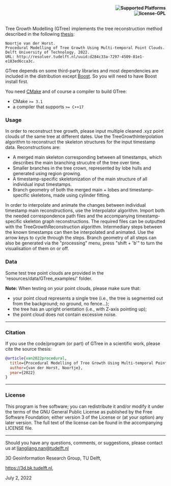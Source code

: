 <p align="right">
    <b> <img src="https://img.shields.io/badge/Supported%20Platforms-Windows%20%7C%20macOS%20%7C%20Linux-green" title="Supported Platforms"/> </b> <br>
    <b> <img src="https://img.shields.io/badge/license-GPL-blue" title="license-GPL"/> </b> <br> <br>
</p>


Tree Growth Modelling (GTree) implements the tree reconstruction method described in the following [thesis](https://repository.tudelft.nl/islandora/object/uuid:d284c33a-7297-4509-81e1-e183ed6cca3c/datastream/OBJ/download):
```
Noortje van der Horst.
Procedural Modelling of Tree Growth Using Multi-temporal Point Clouds.
Delft University of Technology. 2022.
URL: http://resolver.tudelft.nl/uuid:d284c33a-7297-4509-81e1-e183ed6cca3c.
```


GTree depends on some third-party libraries and most dependencies are included in the distribution except
[Boost](https://www.boost.org/). So you will need to have Boost install first. 

You need [CMake](https://cmake.org/download/) and of course a compiler to build GTree:

- CMake `>= 3.1`
- a compiler that supports `>= C++17`


### Usage
In order to reconstruct tree growth, please input multiple cleaned .xyz point clouds of the same tree at different dates.
Use the TreeGrowthInterpolation algorithm to reconstruct the skeleton structures for the input timestamp data.
Reconstructions are:
- A merged main skeleton corresponding between all timestamps, which describes the main branching strucutre of the tree over time.
- Smaller branches in the tree crown, represented by lobe hulls and generated using region growing.
- A timestamp-specific skeletonization of the main structure of all individual input timestamps.
- Branch geometry of both the merged main + lobes and timestamp-specific skeletons, made using cylinder fitting.

In order to interpolate and animate the changes between individual timestamp main reconstructions, use the Interpolator algorithm.
Import both the needed correspondence path files and the accompanying timestamp-specific skeleton graph reconstructions.
The required files can be outputted with the TreeGrowthReconstruction algorithm.
Intermediary steps between the known timestamps can then be interpolated and animated. Use the arrow keys to cycle through the steps.
Branch geometry of all steps can also be generated via the "processing" menu, press "shift + 'b'" to turn the visualisation of them on or off.


### Data
Some test tree point clouds are provided in the 'resources/data/GTree_examples/' folder.

**Note:** When testing on your point clouds, please make sure that:
- your point cloud represents a single tree (i.e., the tree is segmented out from the background; no ground, no fence...);
- the tree has an upright orientation (i.e., with Z-axis pointing up);
- the point cloud does not contain excessive noise.

---
### Citation
If you use the code/program (or part) of GTree in a scientific work, please cite the source thesis:

```bibtex
@article{van2022procedural,
  title={Procedural Modelling of Tree Growth Using Multi-temporal Point Clouds},
  author={van der Horst, Noortje},
  year={2022}
}
```

---

### License
This program is free software; you can redistribute it and/or modify it under the terms of the GNU General Public License as published by the Free Software Foundation; either version 3 of the License or (at your option) any later version. The full text of the license can be found in the accompanying LICENSE file.

---

Should you have any questions, comments, or suggestions, please contact us at liangliang.nan@tudelft.nl

3D Geoinformation Research Group, TU Delft,

https://3d.bk.tudelft.nl,

July 2, 2022